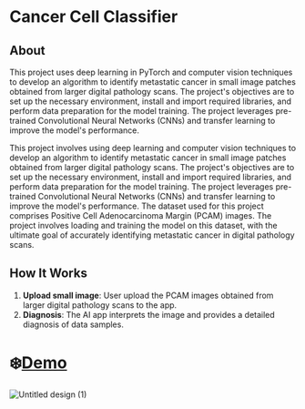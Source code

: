 # Cancer Cell Classifier

## About 
This project uses deep learning in PyTorch and computer vision techniques to develop an algorithm to identify metastatic cancer in small image patches obtained from larger digital pathology scans. The project's objectives are to set up the necessary environment, install and import required libraries, and perform data preparation for the model training. The project leverages pre-trained Convolutional Neural Networks (CNNs) and transfer learning to improve the model's performance.

This project involves using deep learning and computer vision techniques to develop an algorithm to identify metastatic cancer in small image patches obtained from larger digital pathology scans. The project's objectives are to set up the necessary environment, install and import required libraries, and perform data preparation for the model training. The project leverages pre-trained Convolutional Neural Networks (CNNs) and transfer learning to improve the model's performance. The dataset used for this project comprises Positive Cell Adenocarcinoma Margin (PCAM) images. The project involves loading and training the model on this dataset, with the ultimate goal of accurately identifying metastatic cancer in digital pathology scans.

## How It Works

1. **Upload small image**: User upload the PCAM images obtained from larger digital pathology scans to the app.
2. **Diagnosis**: The AI app interprets the image and provides a detailed diagnosis of data samples.

# ❄️[Demo](https://portfolio-template.streamlit.app/?ref=blog.streamlit.io)
![Untitled design (1)](https://github.com/user-attachments/assets/739ef6bc-7a46-4e24-894c-254c019dadc0)


